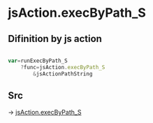 # jsAction.execByPath_S

## Difinition by js action

```js.js

var=runExecByPath_S
	?func=jsAction.execByPath_S
		&jsActionPathString
```

## Src

-> [jsAction.execByPath_S](https://github.com/puutaro/CommandClick/blob/master/app/src/main/java/com/puutaro/commandclick/fragment_lib/terminal_fragment/js_interface/system/JsAction.kt#L17)


